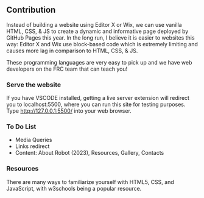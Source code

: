 ## Contribution

Instead of building a website using Editor X or Wix, we can use vanilla HTML, CSS, & JS to create a dynamic and informative page deployed by GitHub Pages this year. In the long run, I believe it is easier to websites this way: Editor X and Wix use block-based code which is extremely limiting and causes more lag in comparison to HTML, CSS, & JS. 

These programming languages are very easy to pick up and we have web developers on the FRC team that can teach you!

### Serve the website

If you have VSCODE installed, getting a live server extension will redirect you to localhost:5500, where you can run this site for testing purposes. Type http://127.0.0.1:5500/ into your web browser. 


### To Do List 

- Media Queries
- Links redirect
- Content: About Robot (2023), Resources, Gallery, Contacts

### Resources

There are many ways to familiarize yourself with HTML5, CSS, and JavaScript, with w3schools being a popular resource. 
